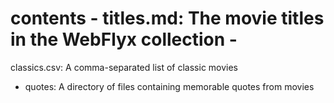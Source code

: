 # contents - titles.md: The movie titles in the WebFlyx collection - 
classics.csv: A comma-separated list of classic movies
- quotes: A directory of files containing memorable quotes from movies
